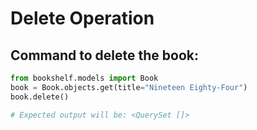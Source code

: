 # Delete Operation

## Command to delete the book:
```python
from bookshelf.models import Book
book = Book.objects.get(title="Nineteen Eighty-Four")
book.delete()

# Expected output will be: <QuerySet []>